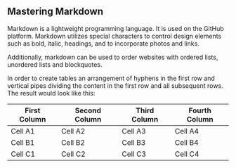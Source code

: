 ## Mastering Markdown

Markdown is a lightweight programming language.  It is used on the GitHub platform.  Markdown utilizes special characters to control design elements such as bold, italic, headings, and to incorporate photos and links.

Additionally, markdown can be used to order websites with ordered lists, unordered lists and blockquotes.

In order to create tables an arrangement of hyphens in the first row and vertical pipes dividing the content in the first row and all subsequent rows.  The result would look like this:

First Column | Second Column | Third Column | Fourth Column
------------ | ------------- | ------------ | -------------
Cell A1      | Cell A2       | Cell A3      | Cell A4
Cell B1      | Cell B2       | Cell B3      | Cell B4
Cell C1      | Cell C2       | Cell C3      | Cell C4
